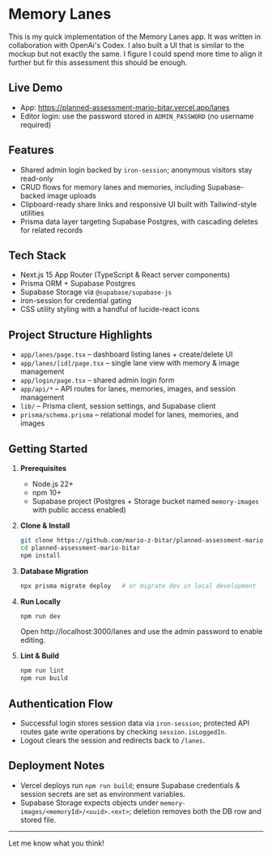# Memory Lanes

This is my quick implementation of the Memory Lanes app. It was written in collaboration with OpenAi's Codex. I also built a UI that is similar to the mockup but not exactly the same. I figure I could spend more time to align it further but fir this assessment this should be enough. 

## Live Demo
- App: https://planned-assessment-mario-bitar.vercel.app/lanes
- Editor login: use the password stored in `ADMIN_PASSWORD` (no username required)

## Features
- Shared admin login backed by `iron-session`; anonymous visitors stay read-only
- CRUD flows for memory lanes and memories, including Supabase-backed image uploads
- Clipboard-ready share links and responsive UI built with Tailwind-style utilities
- Prisma data layer targeting Supabase Postgres, with cascading deletes for related records

## Tech Stack
- Next.js 15 App Router (TypeScript & React server components)
- Prisma ORM + Supabase Postgres
- Supabase Storage via `@supabase/supabase-js`
- iron-session for credential gating
- CSS utility styling with a handful of lucide-react icons

## Project Structure Highlights
- `app/lanes/page.tsx` – dashboard listing lanes + create/delete UI
- `app/lanes/[id]/page.tsx` – single lane view with memory & image management
- `app/login/page.tsx` – shared admin login form
- `app/api/*` – API routes for lanes, memories, images, and session management
- `lib/` – Prisma client, session settings, and Supabase client
- `prisma/schema.prisma` – relational model for lanes, memories, and images

## Getting Started
1. **Prerequisites**
   - Node.js 22+
   - npm 10+
   - Supabase project (Postgres + Storage bucket named `memory-images` with public access enabled)

2. **Clone & Install**
   ```bash
   git clone https://github.com/mario-z-bitar/planned-assessment-mario-bitar.git
   cd planned-assessment-mario-bitar
   npm install
   ```


3. **Database Migration**
   ```bash
   npx prisma migrate deploy   # or migrate dev in local development
   ```

4. **Run Locally**
   ```bash
   npm run dev
   ```
   Open http://localhost:3000/lanes and use the admin password to enable editing.

5. **Lint & Build**
   ```bash
   npm run lint
   npm run build
   ```

## Authentication Flow
- Successful login stores session data via `iron-session`; protected API routes gate write operations by checking `session.isLoggedIn`.
- Logout clears the session and redirects back to `/lanes`.

## Deployment Notes
- Vercel deploys run `npm run build`; ensure Supabase credentials & session secrets are set as environment variables.
- Supabase Storage expects objects under `memory-images/<memoryId>/<uuid>.<ext>`; deletion removes both the DB row and stored file.


---
Let me know what you think!

